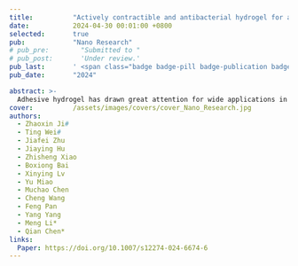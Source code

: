 ```yaml
---
title:          "Actively contractible and antibacterial hydrogel for accelerated wound healing"
date:           2024-04-30 00:01:00 +0800
selected:       true
pub:            "Nano Research"
# pub_pre:        "Submitted to "
# pub_post:       'Under review.'
pub_last:       ' <span class="badge badge-pill badge-publication badge-warning">Q1</span><span class="badge badge-pill badge-publication badge-success">IF=9.5</span>'
pub_date:       "2024"

abstract: >-
  Adhesive hydrogel has drawn great attention for wide applications in wound healing owing to its excellent biocompatibility and lasting adhesiveness. However, traditional adhesive hydrogels only keep the wound moist to promote wound healing. It is still imperative to fabricate adhesive hydrogels that exhibit efficient antibacterial ability, active driving dynamic wound closure, and reactive oxygen species (ROS) scavenging together with excellent mechanical properties. Here, a novel hydrogel based on poly(N-isopropyl acrylamide) (PNIPAAm), a thermoresponsive polymer, and tannic acid (TA)-Ag nanoparticles (TA-Ag NPs) exhibiting active contraction, tissue adhesion, anti-inflammatory and antibacterial functions was developed. TA-Ag dispersed in the hydrogel not only functioned as the catalyst to polymerize the reaction but also provided additional anti-inflammatory and antibacterial properties. Besides, tannic acid containing catechol groups endowed the hydrogel with adhesive ability. More interestingly, the obtained hydrogel exhibited the thermoresponsive shrinkage ability, which could mechanically drive wound closure due to the presence of PNIPAAm network. In vivo mouse full-thickness skin defect model demonstrated that this actively contractible and antibacterial hydrogel is a promising dressing to improve wound healing process by accelerating tissue regeneration and preventing bacterial infection. Therefore, this multi-functional adhesive hydrogel developed here may provide a new possibility for wound healing.
cover:          /assets/images/covers/cover_Nano_Research.jpg
authors:
  - Zhaoxin Ji#
  - Ting Wei#
  - Jiafei Zhu
  - Jiaying Hu
  - Zhisheng Xiao
  - Boxiong Bai
  - Xinying Lv
  - Yu Miao
  - Muchao Chen
  - Cheng Wang
  - Feng Pan
  - Yang Yang
  - Meng Li*
  - Qian Chen*
links:
  Paper: https://doi.org/10.1007/s12274-024-6674-6
---
```

